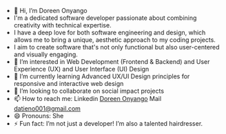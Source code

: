 - 👋 Hi, I’m Doreen Onyango 
- I'm a dedicated software developer passionate about combining creativity with technical expertise.
- I have a deep love for both software engineering and design, which allows me to bring a unique, aesthetic approach to my coding projects.
- I aim to create software that's not only functional but also user-centered and visually engaging.
- 👀 I’m interested in Web Development (Frontend & Backend) and User Experience (UX) and User Interface (UI) Design
- 🌱 I’m currently learning Advanced UX/UI Design principles for responsive and interactive web design
- 💞️ I’m looking to collaborate on social impact projects 
- 📫 How to reach me: Linkedin [Doreen Onyango](https://www.linkedin.com/in/doreen-atieno)
                      Mail datieno001@gmail.com
- 😄 Pronouns: She
- ⚡ Fun fact: I’m not just a developer! I’m also a talented hairdresser.

<!---
Doreen-Onyango/Doreen-Onyango is a ✨ special ✨ repository because its `README.md` (this file) appears on your GitHub profile.
You can click the Preview link to take a look at your changes.
--->
